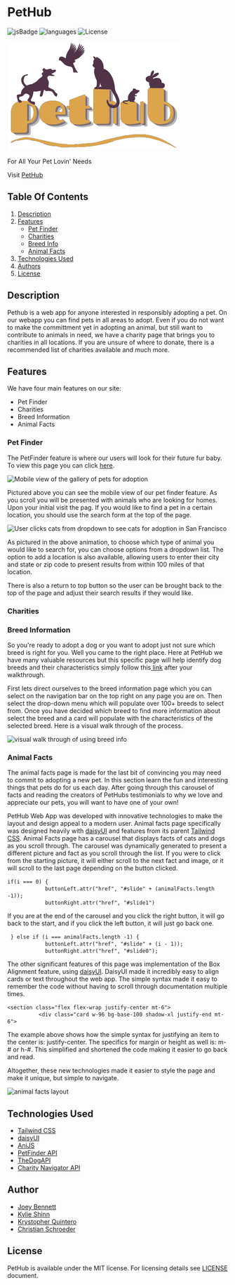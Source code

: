 # **PetHub**

![jsBadge](https://img.shields.io/github/languages/top/cmwschroeder/pethub?style=plastic)
![languages](https://img.shields.io/github/languages/count/cmwschroeder/pethub)
![License](https://img.shields.io/github/license/cmwschroeder/pethub)


![PetHubLogo](./assets/media/PetHubLogo.png)

For All Your Pet Lovin' Needs

Visit [PetHub](https://cmwschroeder.github.io/pethub/)

## **Table Of Contents**
1. [Description](#description)
2. [Features](#features)
    - [Pet Finder](#pet-finder)
    - [Charities](#charities)
    - [Breed Info](#breed-information)
    - [Animal Facts](#animal-facts)
3. [Technologies Used](#technologies-used)
4. [Authors](#author)
5. [License](#license)

## **Description**

Pethub is a web app for anyone interested in responsibly adopting a pet. On our webapp you can find pets in all areas to adopt. Even if you do not want to make the committment yet in adopting an animal, but still want to contribute to animals in need, we have a charity page that brings you to charities in all locations. If you are unsure of where to donate, there is a recommended list of charities available and much more.

## **Features**

We have four main features on our site: 
* Pet Finder
* Charities
* Breed Information
* Animal Facts

### **Pet Finder**

The PetFinder feature is where our users will look for their future fur baby. To view this page you can click [here](https://cmwschroeder.github.io/pethub/pages/petFinder.html).

![Mobile view of the gallery of pets for adoption](./assets/media/petFinderScroll.gif)

Pictured above you can see the mobile view of our pet finder feature. As you scroll you will be presented with animals who are looking for homes. Upon your initial visit the pag. If you would like to find a pet in a certain location, you should use the search form at the top of the page.

![User clicks cats from dropdown to see cats for adoption in San Francisco](./assets/media/petFinderSearch.gif)

As pictured in the above animation, to choose which type of animal you would like to search for, you can choose options from a dropdown list. The option to add a location is also available, allowing users to enter their city and state or zip code to present results from within 100 miles of that location.

There is also a return to top button so the user can be brought back to the top of the page and adjust their search results if they would like.

### **Charities**

### **Breed Information**
So you're ready to adopt a dog or you want to adopt just not sure which breed is right for you. Well you came to the right place. Here at PetHub we have many valuable resources but this specific page will help identify dog breeds and their characteristics simply follow this<a href='https://cmwschroeder.github.io/pethub/pages/dogBreeds.html' target='_blank'> link</a> after your walkthrough. 

First lets direct ourselves to the breed information page which you can select on the navigation bar on the top right on any page you are on. Then select the drop-down menu which will populate over 100+ breeds to select from. Once you have decided which breed to find more information about select the breed and a card will populate with the characteristics of the selected breed. Here is a visual walk through of the process.

![visual walk through of using breed info](assets/media/dogbreedtut.gif)

### **Animal Facts**

The animal facts page is made for the last bit of convincing you may need to commit to adopting a new pet. In this section learn the fun and interesting things that pets do for us each day. After going through this carousel of facts and reading the creators of PetHubs testimonials to why we love and appreciate our pets, you will want to have one of your own!

PetHub Web App was developed with innovative technologies to make the layout and design appeal to a modern user. Animal facts page specifically was designed heavily with [daisyUI](https://daisyui.com/) and features from its parent [Tailwind CSS](https://tailwindcss.com/docs/installation). Animal Facts page has a carousel that displays facts of cats and dogs as you scroll through. The carousel was dynamically generated to present a different picture and fact as you scroll through the list. 
If you were to click from the starting picture, it will either scroll to the next fact and image, or it will scroll to the last page depending on the button clicked.
```
if(i === 0) {
            buttonLeft.attr("href", "#slide" + (animalFacts.length -1)); 
            buttonRight.attr("href", "#slide1")
```
If you are at the end of the carousel and you click the right button, it will go back to the start, and if you click the left button, it will just go back one.
```
 } else if (i === animalFacts.length -1) {
            buttonLeft.attr("href", "#slide" + (i - 1));
            buttonRight.attr("href", "#slide0");
```

The other significant features of this page was implementation of the Box Alignment feature, using [daisyUI](https://daisyui.com/). DaisyUI made it incredibly easy to align cards or text throughout the web app. The simple syntax made it easy to remember the code without having to scroll through documentation multiple times.
```
<section class="flex flex-wrap justify-center mt-6">
          <div class="card w-96 bg-base-100 shadow-xl justify-end mt-6">
```
The example above shows how the simple syntax for justifying an item to the center is: justify-center. The specifics for margin or height as well is: m-# or h-#. This simplified and shortened the code making it easier to go back and read.

Altogether, these new technologies made it easier to style the page and make it unique, but simple to navigate.

![animal facts layout](./assets/media/animal-facts-gif.gif)

## **Technologies Used**
* [Tailwind CSS](https://tailwindcss.com/docs/installation)
* [daisyUI](https://daisyui.com/)
* [AniJS](https://anijs.github.io/)
* [PetFinder API](https://www.petfinder.com/developers/v2/docs/)
* [TheDogAPI](https://docs.thedogapi.com/)
* [Charity Navigator API](https://www.charitynavigator.org/index.cfm?bay=content.view&cpid=1397)

## **Author**
* [Joey Bennett](https://github.com/coderbennett)
* [Kylie Shinn](https://github.com/kyliemshinn/)
* [Krystopher Quintero](https://github.com/KrystopherQ)
* [Christian Schroeder](https://github.com/cmwschroeder)

## **License**
PetHub is available under the MIT license. For licensing details see [LICENSE](LICENSE.txt) document.